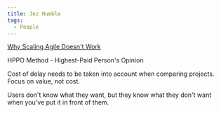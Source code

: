 ```yaml
---
title: Jez Humble
tags:
  - People
---
```


[Why Scaling Agile Doesn't Work](https://www.youtube.com/watch?v=2zYxWEZ0gYg)

HPPO Method - Highest-Paid Person's Opinion

Cost of delay needs to be taken into account when comparing projects.
Focus on value, not cost.

Users don't know what they want, but they know what they don't want when you've put it in front of them.
